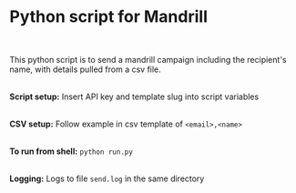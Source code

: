 
Python script for Mandrill
==========================
<br>  
  
This python script is to send a mandrill campaign including the recipient's name, with details pulled from a csv file.  
<br>  
  
**Script setup:** Insert API key and template slug into script variables  
<br>  
  
**CSV setup:** Follow example in csv template of `<email>,<name>`  
<br>  
  
**To run from shell:** `python run.py`  
<br>  
  
**Logging:** Logs to file `send.log` in the same directory  
<br>  
  

